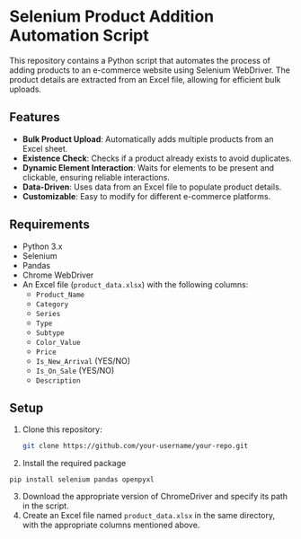 # Selenium Product Addition Automation Script

This repository contains a Python script that automates the process of adding products to an e-commerce website using Selenium WebDriver. The product details are extracted from an Excel file, allowing for efficient bulk uploads.

## Features

- **Bulk Product Upload**: Automatically adds multiple products from an Excel sheet.
- **Existence Check**: Checks if a product already exists to avoid duplicates.
- **Dynamic Element Interaction**: Waits for elements to be present and clickable, ensuring reliable interactions.
- **Data-Driven**: Uses data from an Excel file to populate product details.
- **Customizable**: Easy to modify for different e-commerce platforms.

## Requirements

- Python 3.x
- Selenium
- Pandas
- Chrome WebDriver
- An Excel file (`product_data.xlsx`) with the following columns:
  - `Product_Name`
  - `Category`
  - `Series`
  - `Type`
  - `Subtype`
  - `Color_Value`
  - `Price`
  - `Is_New_Arrival` (YES/NO)
  - `Is_On_Sale` (YES/NO)
  - `Description`

## Setup

1. Clone this repository:
   ```bash
   git clone https://github.com/your-username/your-repo.git

2. Install the required package
```
pip install selenium pandas openpyxl
```
3. Download the appropriate version of ChromeDriver and specify its path in the script.
4. Create an Excel file named `product_data.xlsx` in the same directory, with the appropriate columns mentioned above.

